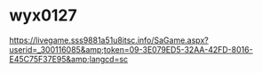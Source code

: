 wyx0127
=======

https://livegame.sss9881a51u8itsc.info/SaGame.aspx?userid=_300116085&amp;token=09-3E079ED5-32AA-42FD-8016-E45C75F37E95&amp;langcd=sc
